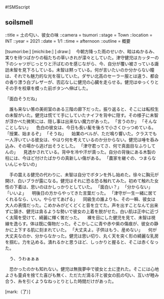 #!SMSscript

## soilsmell

::title = 土の匂い、彼女の味
::camera = tsumori
::stage = Town
::location = INT
::year = 2021
::date = 1/1
::time = afternoon
::outline = 概要

[tsumori:be:]
[michi:be:]
[:draw:]
　今朝方降った雨のせいか、畦はぬかるみ、実りを待つばかりの稲たちの草いきれが濛々としていた。津守健児はカッターの下のシャツがじっとりと汗ばむのを感じながら、今、自分が覆い被さっている諏訪未智を見下ろしている。未智は黙っている。何が言いたいのか分からない瞳は、それでも魅力的な光を宿していた。ダサい北高のセーラー服とは違う、都会の香り漂う白ブレザーが、否応なしに健児の心臓を走らせる。健児はゆっくりとその手を校章を模った前ボタンへ伸ばした。

「面白そうだね」

　誰も来ない筈の美術室のある三階の廊下だった。振り返ると、そこには転校生の未智がいた。健児は慌てて手にしていたナイフを背中に隠す。その様子に未智が浮かべた微笑には、隠し事は出来ない魔力があった。
「言うのか」
「そんなことしない」
　色白の彼女は、今日も長い髪を後ろで小さくひっつめている。
「授業、始まるぞ」
「そうね」
　始業のベルが、ただ鳴り響いた。クラスでも一人浮いている彼女は、やはり何を考えているのか分からない。健児は唾を呑み込み、その場から逃げ出そうとした。
「津守君ってさ、何で真面目なふりしてんの」
　見透かされている。背中を冷や汗が滴った。自分の背後にある木製の柱には、今ほど付けたばかりの真新しい傷がある。
「農家を継ぐの、つまらないんじゃないの」

　手の震える健児の代わりに、未智は自分でボタンを外し始めた。徐々に胸元が開け、白いブラが露になる。健児はそれに恐る恐る触れてみた。初めて触れた女性の下着は、思いのほかしっかりとしていた。
「面白い？」
「分からない」
「いいよ」
　明後日の方からやってきた言葉だった。
「津守が一生一緒に居てくれるなら、いい。やらせてあげる」
　同級生の誰よりも、その一瞬、彼女は大人の表情だった。こめかみがどくどくと音を立てた。声を出すことなんて出来ずに頷き、健児は貪るような勢いで彼女の上着を脱がせた。白い肌は正中に近づく太陽を受けて、綺麗に輝く筈だった。
　裸を目にした健児を見て、未智は視線を逸らす。体は既に傷物だった。そこかしこに青や赤や紫の傷痕が、彼女の静かに上下する肌に刻まれていた。
「大丈夫よ。子供はもう、産めない」
　何が大丈夫なのか、分からなかった。健児は思い切り、丸く天を突く形の綺麗な乳房を掴む。力を込める。潰れるかと思うほど、しっかりと握ると、そこは赤くなった。

　う、うわぁぁぁ

　恐かったのかも知れない。健児は無我夢中で彼女と土に塗れた。そこには心地よさも童貞を捨てた喜びも無く、ただただ滴る汗と彼女の肌の匂い、互いが睦み合う、糸を引くようなねっとりとした時間だけがあった。

[mark:（了）]
